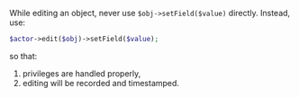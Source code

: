 
While editing an object, never use ```$obj->setField($value)``` directly. Instead, use:

```php
$actor->edit($obj)->setField($value);
```

so that:

1. privileges are handled properly, 
2. editing will be recorded and timestamped.
